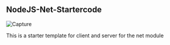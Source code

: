 ## NodeJS-Net-Startercode
![Capture](https://user-images.githubusercontent.com/52431957/91913506-cb114900-ec83-11ea-9475-34dc7927a743.PNG)

This is a starter template for client and server for the net module
